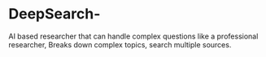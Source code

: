# DeepSearch-
AI based researcher that can handle complex questions like a professional researcher, Breaks down complex topics, search multiple sources.
